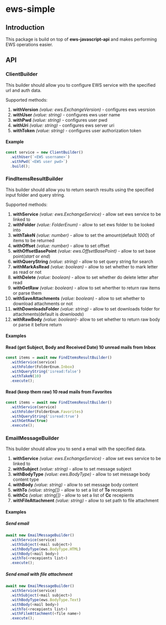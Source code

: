 # ews-simple

## Introduction
This package is build on top of **ews-javascript-api** and makes performing EWS operations easier.

## API
### ClientBuilder
This builder should allow you to configure EWS service with the specified url and auth data.

Supported methods:
  1. **withVersion** *(value: ews.ExchangeVersion)* - configures ews vesrsion
  2. **withUser** *(value: string)* - configures ews user name
  3. **withPwd** *(value: string)* - configures user pwd
  4. **withUri** *(value: string)* - configures ews server uri
  5. **withToken** *(value: string)* - configures user authorization token

#### Example
```ts
const service = new ClientBuilder()
  .withUser(`<EWS username>`)
  .withPwd(`<EWS user pwd>`)
  .build();
```

### FindItemsResultBuilder
This builder should allow you to return search results using the specified input folder and query string.

Supported methods:
  1. **withService** *(value: ews.ExchangeService)* - allow set ews service to be linked to
  2. **withFolder** *(value: FolderEnum)* - allow to set ews folder to be looked into
  3. **withTakeN** *(value: number)* - allow to set the amount(default *1000*) of items to be returned
  4. **withOffset** *(value: number)* - allow to set offset
  5. **withOffsetBasePoint** *(value: ews.OffsetBasePoint)* - allow to set base point(*start* or *end*)
  6. **withQueryString** *(value: string)* - allow to set query string for search
  7. **withMarkAsRead** *(value: boolean)* - allow to set whether to mark letter as read or not
  8. **withDelete** *(value: boolean)* - allow to set whether do delete letter after read
  9. **withGetRaw** *(value: boolean)* - allow to set wherther to return raw items or parse them
  10. **withSaveAttachments** *(value: boolean)* - allow to set whether to download attachments or not
  11. **withDownloadsFolder** *(value: string)* - allow to set downloads folder for attachments(default is *downloads*)
  12. **withRawBody** *(value: boolean)*- allow to set whether to return raw body or parse it before return

#### Examples

#### Read (get Subject, Body and Received Date) 10 unread mails from Inbox
```ts
const items = await new FindItemsResultBuilder()
  .withService(service)
  .withFolder(FolderEnum.Inbox)
  .withQueryString('isread:false')
  .withTakeN(10)
  .execute();
```

#### Read (keep them raw) 10 read mails from Favorites
```ts
const items = await new FindItemsResultBuilder()
  .withService(service)
  .withFolder(FolderEnum.Favorites)
  .withQueryString('isread:true')
  .withGetRaw(true)
  .execute();
```

### EmailMessageBuilder
This builder should allow you to send a email with the specified data.

  1. **withService** *(value: ews.ExchangeService)* - allow set ews service to be linked to
  2. **withSubject** *(value: string)* - allow to set message subject
  3. **withBodyType** *(value: ews.BodyType)* - allow to set message body content type
  4. **withBody** *(value: string)* - allow to set message body content
  5. **withTo** *(value: string[])* - allow to set a list of **To** recepients
  6. **withСс** *(value: string[])* - allow to set a list of **Сс** recepients
  7. **withFileAttachment** *(value: string)* - allow to set path to file attachment

#### Examples
##### Send email
```ts
await new EmailMessageBuilder()
  .withService(service)
  .withSubject(<mail subject>)
  .withBodyType(ews.BodyType.HTML)
  .withBody(<mail body>)
  .withTo(<recepients list>)
  .execute();
```

##### Send email with file attachment
```ts
await new EmailMessageBuilder()
  .withService(service)
  .withSubject(<mail subject>)
  .withBodyType(ews.BodyType.Text)
  .withBody(<mail body>)
  .withTo(<recepients list>)
  .withFileAttachment(<file name>)
  .execute();
```